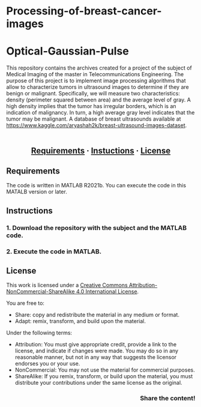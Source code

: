 # Processing-of-breast-cancer-images

# Optical-Gaussian-Pulse

This repository contains the archives created for a project of the subject of Medical Imaging of the master in Telecommunications Engineering.
The purpose of this project is to implement image processing algorithms that allow to characterize tumors in ultrasound images to determine if they are benign or malignant. Specifically, we will measure two characteristics: density (perimeter squared between area) and the average level of gray. A high density implies that the tumor has irregular borders, which is an indication of malignancy. In turn, a high average gray level indicates that the tumor may be malignant. A database of breast ultrasounds available at
https://www.kaggle.com/aryashah2k/breast-ultrasound-images-dataset.
<br /> <br />

<h2 align = center>
	<a href="#about">Requirements</a>
	<span> · </span>
	<a href="#instructions">Instuctions</a>
	<span> · </span>
	<a href="#license">License</a>
</h2>

## Requirements
The code is written in MATLAB R2021b. You can execute the code in this MATALB version or later.

## Instructions

### 1. Download the repository with the subject and the MATLAB code.

### 2. Execute the code in MATLAB. 

## License
This work is licensed under a [Creative Commons Attribution-NonCommercial-ShareAlike 4.0 International License](http://creativecommons.org/licenses/by-nc-sa/4.0/).

You are free to:
* Share: copy and redistribute the material in any medium or format.
* Adapt: remix, transform, and build upon the material.

Under the following terms:
* Attribution: You must give appropriate credit, provide a link to the license, and indicate if changes were made. You may do so in any reasonable manner, but not in any way that suggests the licensor endorses you or your use.
* NonCommercial: You may not use the material for commercial purposes.
* ShareAlike: If you remix, transform, or build upon the material, you must distribute your contributions under the same license as the original.

<h3 align = right>Share the content!</h3>
